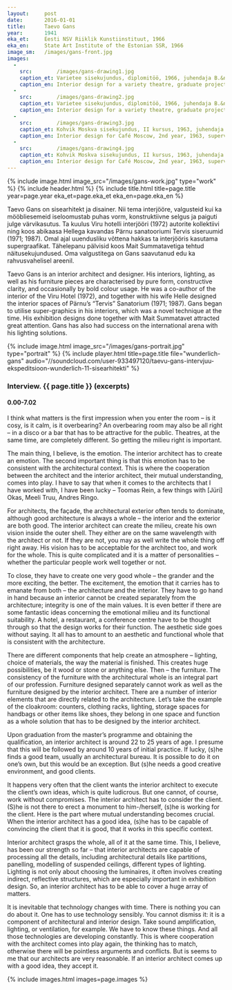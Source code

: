 ```yaml
---
layout: 	post
date:   	2016-01-01
title:  	Taevo Gans
year:		1941
eka_et:		Eesti NSV Riiklik Kunstiinstituut, 1966
eka_en:		State Art Institute of the Estonian SSR, 1966
image_sm:	/images/gans-front.jpg
images:
  -
    src: 		/images/gans-drawing1.jpg
    caption_et:	Varietee sisekujundus, diplomitöö, 1966, juhendaja B.&nbsp;Tomberg, perspektiivvaade
    caption_en: Interior design for a variety theatre, graduate project, 1966, supervisor B.&nbsp;Tomberg, perspective view
  -
    src: 		/images/gans-drawing2.jpg
    caption_et: Varietee sisekujundus, diplomitöö, 1966, juhendaja B.&nbsp;Tomberg, mööblikavandid
    caption_en: Interior design for a variety theatre, graduate project, 1966, supervisor B.&nbsp;Tomberg, furniture designs
  -
    src: 		/images/gans-drawing3.jpg
    caption_et: Kohvik Moskva sisekujundus, II kursus, 1963, juhendaja V.&nbsp;Tamm, valgustite ja mööblikavandid
    caption_en: Interior design for Café Moscow, 2nd year, 1963, supervisor V.&nbsp;Tamm, lighting- and furniture designs
  -
    src: 		/images/gans-drawing4.jpg
    caption_et: Kohvik Moskva sisekujundus, II kursus, 1963, juhendaja V.&nbsp;Tamm, baarimööbel
    caption_en: Interior design for Café Moscow, 2nd year, 1963, supervisor V.&nbsp;Tamm, bar furniture
---
```


{% include image.html image_src="/images/gans-work.jpg" type="work" %}
{% include header.html %}
{% include title.html title=page.title year=page.year eka_et=page.eka_et eka_en=page.eka_en %}

Taevo Gans on sisearhitekt ja disainer. Nii tema interjööre, valgusteid kui ka mööbliesemeid iseloomustab puhas vorm, konstruktiivne selgus ja paiguti julge värvikasutus. Ta kuulus Viru hotelli interjööri (1972) autorite kollektiivi ning koos abikaasa Hellega kavandas Pärnu sanatooriumi Tervis siseruumid (1971; 1987). Omal ajal uuendusliku võttena hakkas ta interjööris kasutama supergraafikat. Tähelepanu pälvisid koos Mait Summatavetiga tehtud näitusekujundused. Oma valgustitega on Gans saavutanud edu ka rahvusvahelisel areenil.

Taevo Gans is an interior architect and designer. His interiors, lighting, as well as his furniture pieces are characterised by pure form, constructive clarity, and occasionally by  bold colour usage. He was a co-author of the interior of the Viru Hotel (1972), and together with his wife Helle designed the interior spaces of Pärnu’s “Tervis” Sanatorium (1971; 1987). Gans began to utilise super-graphics in his interiors, which was a novel technique at the time. His exhibition designs done together with Mait Summatavet attracted great attention. Gans has also had success on the international arena with his lighting solutions.

{% include image.html image_src="/images/gans-portrait.jpg" type="portrait" %}
{% include player.html title=page.title file="wunderlich-gans" audio="//soundcloud.com/user-933497120/taevu-gans-intervjuu-ekspeditsioon-wunderlich-11-sisearhitekti" %}

### Interview. {{ page.title }} (excerpts)

#### 0.00-7.02

I think what matters is the first impression when you enter the room – is it cosy, is it calm, is it overbearing? An overbearing room may also be all right – in a disco or a bar that has to be attractive for the public. Theatres, at the same time, are completely different. So getting the milieu right is important.

The main thing, I believe, is the emotion. The interior architect has to create an emotion. The second important thing is that this emotion has to be consistent with the architectural context. This is where the cooperation between the architect and the interior architect, their mutual understanding, comes into play. I have to say that when it comes to the architects that I have worked with, I have been lucky – Toomas Rein, a few things with [Jüri] Okas, Meeli Truu, Andres Ringo.

For architects, the façade, the architectural exterior often tends to dominate, although good architecture is always a whole – the interior and the exterior are both good. The interior architect can create the milieu, create his own vision inside the outer shell. They either are on the same wavelength with the architect or not. If they are not, you may as well write the whole thing off right away. His vision has to be acceptable for the architect too, and work for the whole. This is quite complicated and it is a matter of personalities – whether the particular people work well together or not.

To close, they have to create one very good whole – the grander and the more exciting, the better. The excitement, the emotion that it carries has to emanate from both – the architecture and the interior. They have to go hand in hand because an interior cannot be created separately from the architecture; integrity is one of the main values. It is even better if there are some fantastic ideas concerning the emotional milieu and its functional suitability. A hotel, a restaurant, a conference centre have to be thought through so that the design works for their function. The aesthetic side goes without saying. It all has to amount to an aesthetic and functional whole that is consistent with the architecture.

There are different components that help create an atmosphere – lighting, choice of materials, the way the material is finished. This creates huge possibilities, be it wood or stone or anything else. Then – the furniture. The consistency of the furniture with the architectural whole is an integral part of our profession. Furniture designed separately cannot work as well as the furniture designed by the interior architect. There are a number of interior elements that are directly related to the architecture. Let’s take the example of the cloakroom: counters, clothing racks, lighting, storage spaces for handbags or other items like shoes, they belong in one space and function as a whole solution that has to be designed by the interior architect.

Upon graduation from the master’s programme and obtaining the qualification, an interior architect is around 22 to 25 years of age. I presume that this will be followed by around 10 years of initial practice. If lucky, (s)he finds a good team, usually an architectural bureau. It is possible to do it on one’s own, but this would be an exception. But (s)he needs a good creative environment, and good clients.

It happens very often that the client wants the interior architect to execute the client’s own ideas, which is quite ludicrous. But one cannot, of course, work without compromises. The interior architect has to consider the client. (S)he is not there to erect a monument to him-/herself, (s)he is working for the client. Here is the part where mutual understanding becomes crucial. When the interior architect has a good idea, (s)he has to be capable of convincing the client that it is good, that it works in this specific context.

Interior architect grasps the whole, all of it at the same time. This, I believe, has been our strength so far – that interior architects are capable of processing all the details, including architectural details like partitions, panelling, modelling of suspended ceilings, different types of lighting. Lighting is not only about choosing the luminaires, it often involves creating indirect, reflective structures, which are especially important in exhibition design. So, an interior architect has to be able to cover a huge array of matters.

It is inevitable that technology changes with time. There is nothing you can do about it. One has to use technology sensibly. You cannot dismiss it: it is a component of architectural and interior design. Take sound amplification, lighting, or ventilation, for example. We have to know these things. And all those technologies are developing constantly. This is where cooperation with the architect comes into play again, the thinking has to match, otherwise there will be pointless arguments and conflicts. But is seems to me that our architects are very reasonable. If an interior architect comes up with a good idea, they accept it.

{% include images.html images=page.images %}
